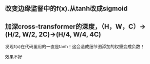 ## 改变边缘监督中的f(x).从tanh改成sigmoid
## 加深cross-transformer的深度，（H，W，C）->(H/2, W/2, 2C)->(H/4, W/4, 4C)
发现f(x)在代码里用的一直是tanh！这会造成细节图添加的权重变成负数！

效果不好
